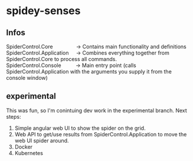 ﻿# spidey-senses
## Infos
SpiderControl.Core&nbsp;&nbsp;&nbsp;&nbsp;&nbsp;&nbsp;&nbsp;&nbsp;&nbsp;&nbsp;&nbsp;&nbsp;&nbsp;&nbsp;&nbsp;&nbsp;-> Contains main functionality and definitions  
SpiderControl.Application&nbsp;&nbsp;&nbsp;&nbsp;&nbsp;-> Combines everything together from SpiderControl.Core to process all commands.  
SpiderControl.Console&nbsp;&nbsp;&nbsp;&nbsp;&nbsp;&nbsp;&nbsp;&nbsp;&nbsp;&nbsp;-> Main entry point (calls SpiderControl.Application with the arguments you supply it from the console window)  

## experimental
This was fun, so I'm conintuing dev work in the experimental branch. Next steps:
1. Simple angular web UI to show the spider on the grid.
2. Web API to get/use results from SpiderControl.Application to move the web UI spider around.
3. Docker
4. Kubernetes
